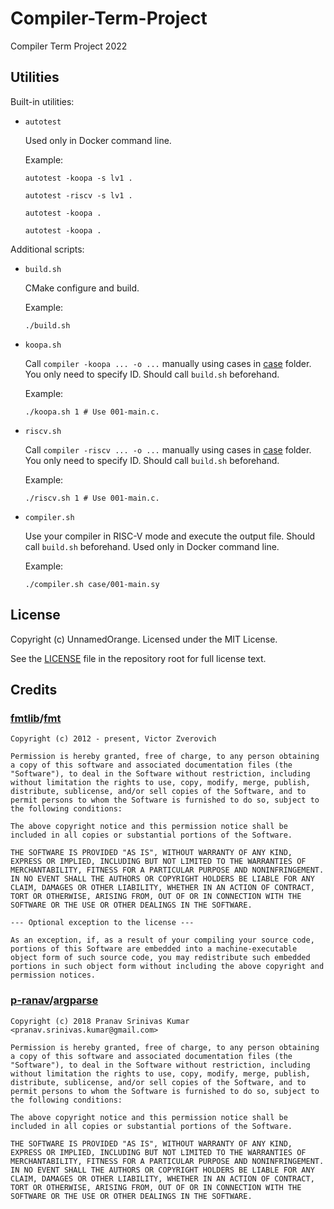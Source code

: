 # Compiler-Term-Project

Compiler Term Project 2022

## Utilities

Built-in utilities:

- `autotest`

  Used only in Docker command line.

  Example:

  ```shell
  autotest -koopa -s lv1 .
  ```

  ```shell
  autotest -riscv -s lv1 .
  ```

  ```
  autotest -koopa .
  ```

  ```
  autotest -koopa .
  ```

Additional scripts:

- `build.sh`

  CMake configure and build.

  Example:

  ```shell
  ./build.sh
  ```

- `koopa.sh`

  Call `compiler -koopa ... -o ...` manually using cases in [case](./case) folder. You only need to specify ID. Should call `build.sh` beforehand.

  Example:

  ```shell
  ./koopa.sh 1 # Use 001-main.c.
  ```

- `riscv.sh`

  Call `compiler -riscv ... -o ...` manually using cases in [case](./case) folder. You only need to specify ID. Should call `build.sh` beforehand.

  Example:

  ```shell
  ./riscv.sh 1 # Use 001-main.c.
  ```

- `compiler.sh`

  Use your compiler in RISC-V mode and execute the output file. Should call `build.sh` beforehand. Used only in Docker command line.

  Example:

  ```shell
  ./compiler.sh case/001-main.sy
  ```

## License

Copyright (c) UnnamedOrange. Licensed under the MIT License.

See the [LICENSE](./LICENSE) file in the repository root for full license text.

## Credits

### [fmtlib](https://github.com/fmtlib)/[fmt](https://github.com/fmtlib/fmt)

```
Copyright (c) 2012 - present, Victor Zverovich

Permission is hereby granted, free of charge, to any person obtaining a copy of this software and associated documentation files (the "Software"), to deal in the Software without restriction, including without limitation the rights to use, copy, modify, merge, publish, distribute, sublicense, and/or sell copies of the Software, and to permit persons to whom the Software is furnished to do so, subject to the following conditions:

The above copyright notice and this permission notice shall be included in all copies or substantial portions of the Software.

THE SOFTWARE IS PROVIDED "AS IS", WITHOUT WARRANTY OF ANY KIND, EXPRESS OR IMPLIED, INCLUDING BUT NOT LIMITED TO THE WARRANTIES OF MERCHANTABILITY, FITNESS FOR A PARTICULAR PURPOSE AND NONINFRINGEMENT. IN NO EVENT SHALL THE AUTHORS OR COPYRIGHT HOLDERS BE LIABLE FOR ANY CLAIM, DAMAGES OR OTHER LIABILITY, WHETHER IN AN ACTION OF CONTRACT, TORT OR OTHERWISE, ARISING FROM, OUT OF OR IN CONNECTION WITH THE SOFTWARE OR THE USE OR OTHER DEALINGS IN THE SOFTWARE.

--- Optional exception to the license ---

As an exception, if, as a result of your compiling your source code, portions of this Software are embedded into a machine-executable object form of such source code, you may redistribute such embedded portions in such object form without including the above copyright and permission notices.
```

### [p-ranav](https://github.com/p-ranav)/[argparse](https://github.com/p-ranav/argparse)

```
Copyright (c) 2018 Pranav Srinivas Kumar <pranav.srinivas.kumar@gmail.com>

Permission is hereby granted, free of charge, to any person obtaining a copy of this software and associated documentation files (the "Software"), to deal in the Software without restriction, including without limitation the rights to use, copy, modify, merge, publish, distribute, sublicense, and/or sell copies of the Software, and to permit persons to whom the Software is furnished to do so, subject to the following conditions:

The above copyright notice and this permission notice shall be included in all copies or substantial portions of the Software.

THE SOFTWARE IS PROVIDED "AS IS", WITHOUT WARRANTY OF ANY KIND, EXPRESS OR IMPLIED, INCLUDING BUT NOT LIMITED TO THE WARRANTIES OF MERCHANTABILITY, FITNESS FOR A PARTICULAR PURPOSE AND NONINFRINGEMENT. IN NO EVENT SHALL THE AUTHORS OR COPYRIGHT HOLDERS BE LIABLE FOR ANY CLAIM, DAMAGES OR OTHER LIABILITY, WHETHER IN AN ACTION OF CONTRACT, TORT OR OTHERWISE, ARISING FROM, OUT OF OR IN CONNECTION WITH THE SOFTWARE OR THE USE OR OTHER DEALINGS IN THE SOFTWARE.
```

